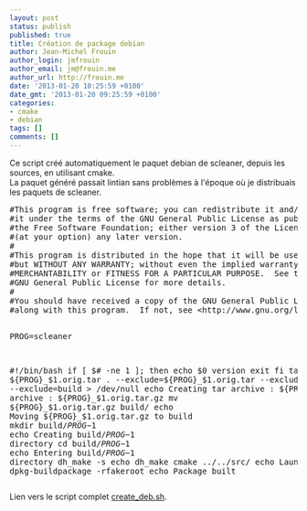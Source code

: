 ```yaml
---
layout: post
status: publish
published: true
title: Création de package debian
author: Jean-Michel Frouin
author_login: jmfrouin
author_email: jm@frouin.me
author_url: http://frouin.me
date: '2013-01-20 10:25:59 +0100'
date_gmt: '2013-01-20 09:25:59 +0100'
categories:
- cmake
- debian
tags: []
comments: []
---
```

<p>Ce script créé automatiquement le paquet debian de scleaner, depuis les sources, en utilisant cmake.<br />
La paquet généré passait lintian sans problèmes à l'époque où je distribuais les paquets de scleaner.</p>
<!--more-->
<pre class="brush:shell">#This program is free software; you can redistribute it and/or modify
#it under the terms of the GNU General Public License as published by
#the Free Software Foundation; either version 3 of the License, or
#(at your option) any later version.
#
#This program is distributed in the hope that it will be useful,
#but WITHOUT ANY WARRANTY; without even the implied warranty of
#MERCHANTABILITY or FITNESS FOR A PARTICULAR PURPOSE.  See the
#GNU General Public License for more details.
#
#You should have received a copy of the GNU General Public License
#along with this program.  If not, see &lt;http://www.gnu.org/licenses/&gt;.

PROG=scleaner

#!/bin/bash
if [ $# -ne 1 ]; then
	echo $0 version
	exit
fi
tar cvf ${PROG}_$1.orig.tar . --exclude=${PROG}_$1.orig.tar --exclude=.svn --exclude=build &gt; /dev/null
echo Creating tar archive : ${PROG}_$1.orig.tar
gzip ${PROG}_$1.orig.tar 
echo Compression of tar archive : ${PROG}_$1.orig.tar.gz
mv ${PROG}_$1.orig.tar.gz build/
echo Moving ${PROG}_$1.orig.tar.gz to build
mkdir build/${PROG}-$1
echo Creating build/${PROG}-$1 directory
cd build/${PROG}-$1
echo Entering build/${PROG}-$1 directory
dh_make -s
echo dh_make
cmake ../../src/
echo Launching cmake
dpkg-buildpackage -rfakeroot 
echo Package built</pre>
<p>Lien vers le script complet <a href="http://frouin.me/scripts/create_deb.sh">create_deb.sh</a>.</p>
